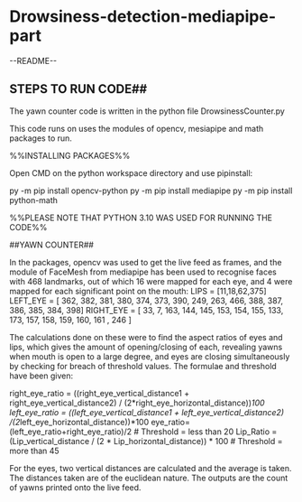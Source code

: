 # Drowsiness-detection-mediapipe-part
--README--
## STEPS TO RUN CODE##

The yawn counter code is written in the python file DrowsinessCounter.py

This code runs on uses the modules of opencv, mesiapipe and math packages to run.

%%INSTALLING PACKAGES%%

Open CMD on the python workspace directory and use pipinstall:

py -m pip install opencv-python
py -m pip install mediapipe
py -m pip install python-math

%%PLEASE NOTE THAT PYTHON 3.10 WAS USED FOR RUNNING THE CODE%%

##YAWN COUNTER##

In the packages, opencv was used to get the live feed as frames, and
the module of FaceMesh from mediapipe has been used to recognise faces with 468 landmarks, out of which
16 were mapped for each eye, and 4 were mapped for each significant point on the mouth:
LIPS = [11,18,62,375]
LEFT_EYE = [ 362, 382, 381, 380, 374, 373, 390, 249, 263, 466, 388, 387, 386, 385, 384, 398]
RIGHT_EYE = [ 33, 7, 163, 144, 145, 153, 154, 155, 133, 173, 157, 158, 159, 160, 161 , 246 ]

The calculations done on these were to find the aspect ratios of eyes and lips, which gives the amount of
opening/closing of each, revealing yawns when mouth is open to a large degree, and eyes are closing
simultaneously by checking for breach of threshold values.
The formulae and threshold have been given:

right_eye_ratio = ((right_eye_vertical_distance1 + right_eye_vertical_distance2) / (2*right_eye_horizontal_distance))*100
left_eye_ratio = ((left_eye_vertical_distance1 + left_eye_vertical_distance2) /(2*left_eye_horizontal_distance))*100
eye_ratio= (left_eye_ratio+right_eye_ratio)/2 # Threshold = less than 20
Lip_Ratio = (Lip_vertical_distance / (2 * Lip_horizontal_distance)) * 100  # Threshold = more than 45

For the eyes, two vertical distances are calculated and the average is taken.
The distances taken are of the euclidean nature.
The outputs are the count of yawns printed onto the live feed.
